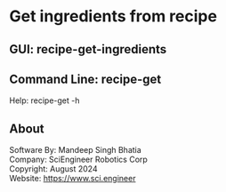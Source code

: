 # Get ingredients from recipe

## GUI: recipe-get-ingredients

## Command Line: recipe-get
Help: recipe-get -h

## About
Software By:     Mandeep Singh Bhatia<br>
Company:         SciEngineer Robotics Corp<br>
Copyright:       August 2024<br>
Website:         <https://www.sci.engineer>
